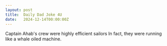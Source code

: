 ```yaml
---
layout: post
title:  Daily Dad Joke 4U
date:   2024-12-14T00:00:00Z
---
```

Captain Ahab's crew were highly efficient sailors In fact, they were running like a whale oiled machine.
